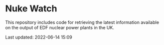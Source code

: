 # Nuke Watch

This repository includes code for retrieving the latest information available on the output of EDF nuclear power plants in the UK.

Last updated: 2022-06-14 15:09